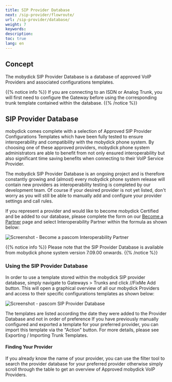 ```yaml
---
title: SIP Provider Database
next: /sip-provider/flowroute/
url: /sip-provider/database/
weight: 7
keywords:
description:
toc: true
lang: en
---
```


## Concept

The mobydick SIP Provider Database is a database of approved VoIP Providers and associated configurations templates.

{{% notice info %}} 
If you are connecting to an ISDN or Analog Trunk, you will first need to configure the Gateway before using the corresponding trunk template contained within the database.
{{% /notice %}}

## SIP Provider Database
mobydick comes complete with a selection of Approved SIP Provider Configurations Templates which have been fully tested to ensure interoperability and compatibility with the mobydick phone system. By choosing one of these approved providers, mobydick phone system administrators are able to benefit from not only ensured interoperability but also significant time saving benefits when connecting to their VoIP Service Provider. 

The mobydick SIP Provider Database is an ongoing project and is therefore constantly growing and (almost) every mobydick phone system release will contain new providers as interoperability testing is completed by our development team. Of course if your desired provider is not yet listed, don't worry as you will still be able to manually add and configure your provider settings and call rules. 

If you represent a provider and would like to become mobydick Certified and be added to our database, please complete the form on our <a href="https://www.pascom.net/en/become-partner/"  target="_blank" title="become a pascom partner">Become a Partner</a> page and select Interoperability Partner within the formula as shown below: 

![Screenshot - Become a pascom Interoperability Partner](../../images/md_interoperability_partner.png?width=90% "pascom Approved VoIP Provider")

{{% notice info %}} 
Please note that the SIP Provider Database is available from mobydick phone system version 7.09.00 onwards.
{{% /notice %}}

### Using the SIP Provider Database
In order to use a template stored within the mobydick SIP provider database, simply navigate to Gateways > Trunks and click //FixMe Add button. This will open a graphical overview of all our mobydick Providers and access to their specific configurations templates as shown below: 

![Screenshot - pascom SIP Provider Database](../../images/mdc_SIP_provider-database.png?width=90% "pascom SIP Provider Database")

The templates are listed according the date they were added to the Provider Database and not in order of preference
If you have previously manually configured and exported a template for your preferred provider, you can import this template via the "Action" button. For more details, please see Exporting / Importing Trunk Templates. 

#### Finding Your Provider
If you already know the name of your provider, you can use the filter tool to search the provider database for your preferred provider otherwise simply scroll through the table to get an overview of Approved mobydick VoIP Providers.
<!--
## Approved Providers
In order to ensure greater compatibility with your mobydick phone system features as well as significantly reduce the amount of time spend on Provider Registration and Configuration, it is recommended to select a provider from our list of Approved VoIP Providers. 
In order to configure your chosen provider, please click on the link to the relevant configuration guides below: 
 
* 1 & 1 IP Telefonie
* Deutsche Telefon
* easybell
* Flowroute
* Gradwell
* HFO Telekom
* INEXIO
* M-net
* Netcom Kassel IP
* NETPLANET IP Telephony 
* peoplefone
* QSC
* R-KOM
* SBB
* SIPGate
* SIP Trunk Plus
* Tele2
* Telekom DeutschlandLAN IP Voice
* Telekom MagentaEINS
* TelemaxX
* voipGate Business
-->
